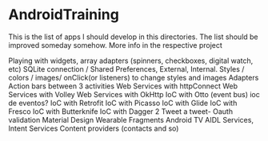 # AndroidTraining

This is the list of apps I should develop in this directories. The list should be improved someday somehow. More info in the respective project

Playing with widgets, array adapters (spinners, checkboxes, digital watch, etc)
SQLite connection / Shared Preferences, External, Internal.
Styles / colors / images/ onClick(or listeners) to change styles and images
Adapters
Action bars between 3 activities
Web Services with httpConnect
Web Services with Volley
Web Services with OkHttp
IoC with Otto (event bus) ioc de eventos?
IoC with Retrofit
IoC with Picasso
IoC with Glide
IoC with Fresco
IoC with Butterknife
IoC with Dagger 2
Tweet a tweet- Oauth validation
Material Design
Wearable
Fragments
Android TV
AIDL
Services, Intent Services
Content providers (contacts and so)
